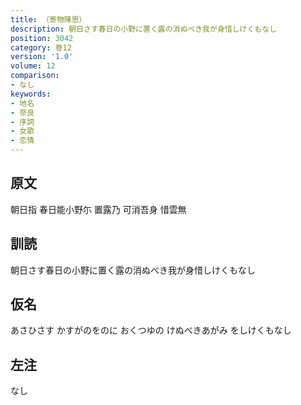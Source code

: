 ```yaml
---
title: （寄物陳思）
description: 朝日さす春日の小野に置く露の消ぬべき我が身惜しけくもなし
position: 3042
category: 巻12
version: '1.0'
volume: 12
comparison:
- なし
keywords:
- 地名
- 奈良
- 序詞
- 女歌
- 恋情
---
```


## 原文

朝日指 春日能小野尓 置露乃 可消吾身 惜雲無

## 訓読

朝日さす春日の小野に置く露の消ぬべき我が身惜しけくもなし

## 仮名

あさひさす かすがのをのに おくつゆの けぬべきあがみ をしけくもなし

## 左注

なし
